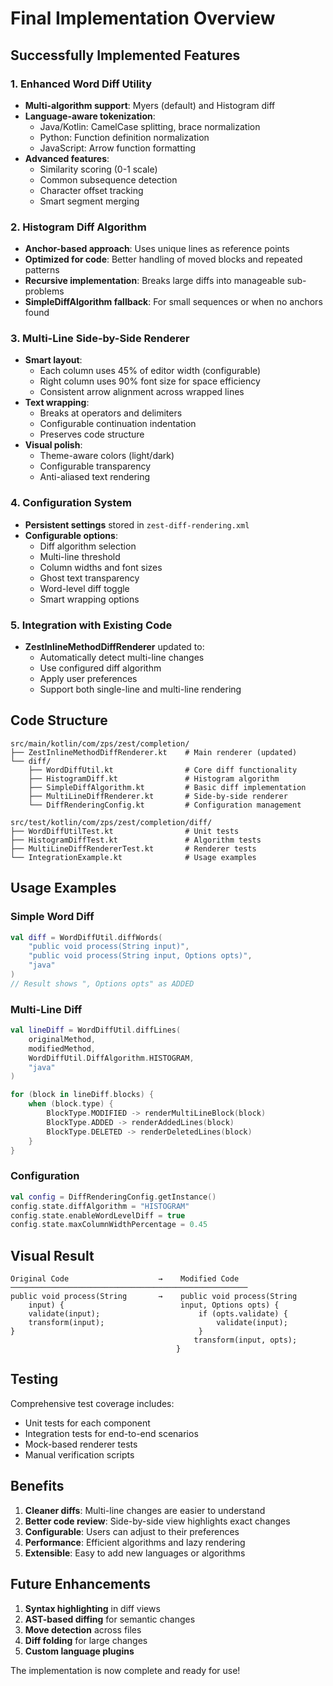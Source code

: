 # Final Implementation Overview

## Successfully Implemented Features

### 1. Enhanced Word Diff Utility
- **Multi-algorithm support**: Myers (default) and Histogram diff
- **Language-aware tokenization**: 
  - Java/Kotlin: CamelCase splitting, brace normalization
  - Python: Function definition normalization
  - JavaScript: Arrow function formatting
- **Advanced features**:
  - Similarity scoring (0-1 scale)
  - Common subsequence detection
  - Character offset tracking
  - Smart segment merging

### 2. Histogram Diff Algorithm
- **Anchor-based approach**: Uses unique lines as reference points
- **Optimized for code**: Better handling of moved blocks and repeated patterns
- **Recursive implementation**: Breaks large diffs into manageable sub-problems
- **SimpleDiffAlgorithm fallback**: For small sequences or when no anchors found

### 3. Multi-Line Side-by-Side Renderer
- **Smart layout**:
  - Each column uses 45% of editor width (configurable)
  - Right column uses 90% font size for space efficiency
  - Consistent arrow alignment across wrapped lines
- **Text wrapping**:
  - Breaks at operators and delimiters
  - Configurable continuation indentation
  - Preserves code structure
- **Visual polish**:
  - Theme-aware colors (light/dark)
  - Configurable transparency
  - Anti-aliased text rendering

### 4. Configuration System
- **Persistent settings** stored in `zest-diff-rendering.xml`
- **Configurable options**:
  - Diff algorithm selection
  - Multi-line threshold
  - Column widths and font sizes
  - Ghost text transparency
  - Word-level diff toggle
  - Smart wrapping options

### 5. Integration with Existing Code
- **ZestInlineMethodDiffRenderer** updated to:
  - Automatically detect multi-line changes
  - Use configured diff algorithm
  - Apply user preferences
  - Support both single-line and multi-line rendering

## Code Structure

```
src/main/kotlin/com/zps/zest/completion/
├── ZestInlineMethodDiffRenderer.kt    # Main renderer (updated)
└── diff/
    ├── WordDiffUtil.kt                # Core diff functionality
    ├── HistogramDiff.kt               # Histogram algorithm
    ├── SimpleDiffAlgorithm.kt         # Basic diff implementation
    ├── MultiLineDiffRenderer.kt       # Side-by-side renderer
    └── DiffRenderingConfig.kt         # Configuration management

src/test/kotlin/com/zps/zest/completion/diff/
├── WordDiffUtilTest.kt                # Unit tests
├── HistogramDiffTest.kt               # Algorithm tests
├── MultiLineDiffRendererTest.kt       # Renderer tests
└── IntegrationExample.kt              # Usage examples
```

## Usage Examples

### Simple Word Diff
```kotlin
val diff = WordDiffUtil.diffWords(
    "public void process(String input)",
    "public void process(String input, Options opts)",
    "java"
)
// Result shows ", Options opts" as ADDED
```

### Multi-Line Diff
```kotlin
val lineDiff = WordDiffUtil.diffLines(
    originalMethod,
    modifiedMethod,
    WordDiffUtil.DiffAlgorithm.HISTOGRAM,
    "java"
)

for (block in lineDiff.blocks) {
    when (block.type) {
        BlockType.MODIFIED -> renderMultiLineBlock(block)
        BlockType.ADDED -> renderAddedLines(block)
        BlockType.DELETED -> renderDeletedLines(block)
    }
}
```

### Configuration
```kotlin
val config = DiffRenderingConfig.getInstance()
config.state.diffAlgorithm = "HISTOGRAM"
config.state.enableWordLevelDiff = true
config.state.maxColumnWidthPercentage = 0.45
```

## Visual Result

```
Original Code                    →    Modified Code
─────────────────────────────────────────────────────
public void process(String       →    public void process(String 
    input) {                          input, Options opts) {
    validate(input);                      if (opts.validate) {
    transform(input);                         validate(input);
}                                         }
                                         transform(input, opts);
                                     }
```

## Testing

Comprehensive test coverage includes:
- Unit tests for each component
- Integration tests for end-to-end scenarios
- Mock-based renderer tests
- Manual verification scripts

## Benefits

1. **Cleaner diffs**: Multi-line changes are easier to understand
2. **Better code review**: Side-by-side view highlights exact changes
3. **Configurable**: Users can adjust to their preferences
4. **Performance**: Efficient algorithms and lazy rendering
5. **Extensible**: Easy to add new languages or algorithms

## Future Enhancements

1. **Syntax highlighting** in diff views
2. **AST-based diffing** for semantic changes
3. **Move detection** across files
4. **Diff folding** for large changes
5. **Custom language plugins**

The implementation is now complete and ready for use!
